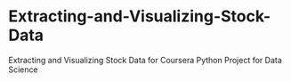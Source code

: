 # Extracting-and-Visualizing-Stock-Data

Extracting and Visualizing Stock Data for Coursera Python Project for Data Science
